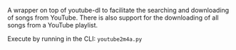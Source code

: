A wrapper on top of youtube-dl to facilitate the searching and downloading of songs from YouTube. There is also support for the downloading of all songs from a YouTube playlist.

Execute by running in the CLI:
`youtube2m4a.py`
